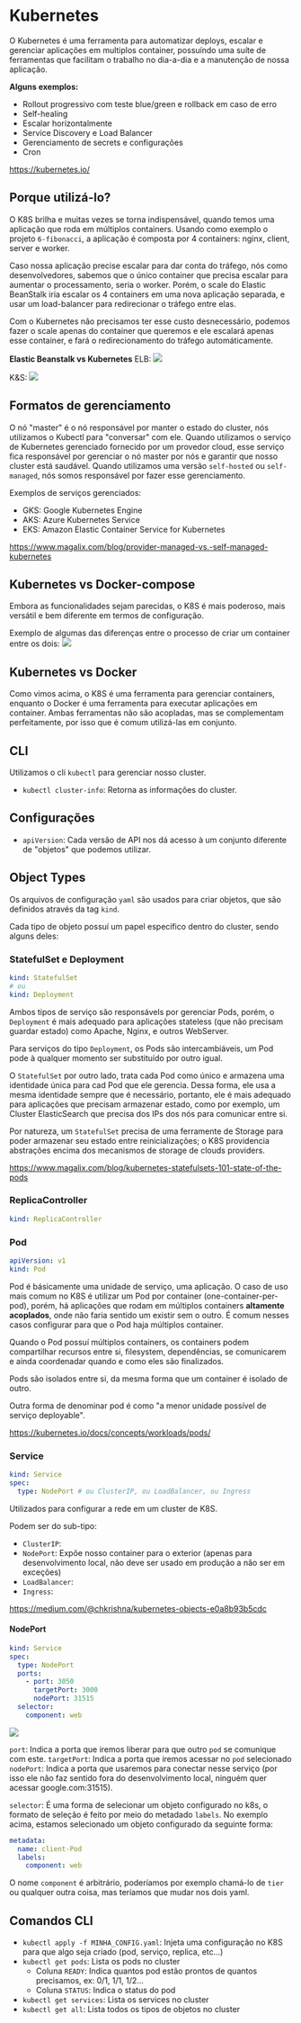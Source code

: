 # Kubernetes

O Kubernetes é uma ferramenta para automatizar deploys, escalar e gerenciar aplicações em multiplos container, possuíndo uma suíte de ferramentas que facilitam o trabalho no dia-a-dia e a manutenção de nossa aplicação.

**Alguns exemplos:**
- Rollout progressivo com teste blue/green e rollback em caso de erro
- Self-healing
- Escalar horizontalmente
- Service Discovery e Load Balancer
- Gerenciamento de secrets e configurações
- Cron

https://kubernetes.io/

## Porque utilizá-lo?

O K8S brilha e muitas vezes se torna indispensável, quando temos uma aplicação que roda em múltiplos containers. Usando como exemplo o projeto `6-fibonacci`, a aplicação é composta por 4 containers: nginx, client, server e worker.

Caso nossa aplicação precise escalar para dar conta do tráfego, nós como desenvolvedores, sabemos que o único container que precisa escalar para aumentar o processamento, seria o worker. Porém, o scale do Elastic BeanStalk iria escalar os 4 containers em uma nova aplicação separada, e usar um load-balancer para redirecionar o tráfego entre elas.

Com o Kubernetes não precisamos ter esse custo desnecessário, podemos fazer o scale apenas do container que queremos e ele escalará apenas esse container, e fará o redirecionamento do tráfego automáticamente.

**Elastic Beanstalk vs Kubernetes**
ELB:
![](https://i.imgur.com/rm9wTpH.png)

K&S:
![](https://i.imgur.com/7mElLzj.png)

## Formatos de gerenciamento

O nó "master" é o nó responsável por manter o estado do cluster, nós utilizamos o Kubectl para "conversar" com ele. Quando utilizamos o serviço de Kubernetes gerenciado fornecido por um provedor cloud, esse serviço fica responsável por gerenciar o nó master por nós e garantir que nosso cluster está saudável. Quando utilizamos uma versão `self-hosted` ou `self-managed`, nós somos responsável por fazer esse gerenciamento.

Exemplos de serviços gerenciados:
- GKS: Google Kubernetes Engine
- AKS: Azure Kubernetes Service
- EKS: Amazon Elastic Container Service for Kubernetes

https://www.magalix.com/blog/provider-managed-vs.-self-managed-kubernetes

## Kubernetes vs Docker-compose

Embora as funcionalidades sejam parecidas, o K8S é mais poderoso, mais versátil e bem diferente em termos de configuração.

Exemplo de algumas das diferenças entre o processo de criar um container entre os dois:
![](https://i.imgur.com/hWEKkXk.png)

## Kubernetes vs Docker

Como vimos acima, o K8S é uma ferramenta para gerenciar containers, enquanto o Docker é uma ferramenta para executar aplicações em container. Ambas ferramentas não são acopladas, mas se complementam perfeitamente, por isso que é comum utilizá-las em conjunto.

## CLI

Utilizamos o cli `kubectl` para gerenciar nosso cluster.

- `kubectl cluster-info`: Retorna as informações do cluster.

## Configurações

- `apiVersion`: Cada versão de API nos dá acesso à um conjunto diferente de "objetos" que podemos utilizar.

## Object Types

Os arquivos de configuração `yaml` são usados para criar objetos, que são definidos através da tag `kind`.

Cada tipo de objeto possuí um papel específico dentro do cluster, sendo alguns deles:

### StatefulSet e Deployment
```yaml
kind: StatefulSet
# ou
kind: Deployment
```

Ambos tipos de serviço são responsávels por gerenciar Pods, porém, o `Deployment` é mais adequado para aplicações stateless (que não precisam guardar estado) como Apache, Nginx, e outros WebServer.

Para serviços do tipo `Deployment`, os Pods são intercambiáveis, um Pod pode à qualquer momento ser substituído por outro igual.

O `StatefulSet` por outro lado, trata cada Pod como único e armazena uma identidade única para cad Pod que ele gerencia. Dessa forma, ele usa a mesma identidade sempre que é necessário, portanto, ele é mais adequado para aplicações que precisam armazenar estado, como por exemplo, um Cluster ElasticSearch que precisa dos IPs dos nós para comunicar entre si.

Por natureza, um `StatefulSet` precisa de uma ferramente de Storage para poder armazenar seu estado entre reinicializações; o K8S providencia abstrações encima dos mecanismos de storage de clouds providers.

https://www.magalix.com/blog/kubernetes-statefulsets-101-state-of-the-pods

### ReplicaController
```yaml
kind: ReplicaController
```

### Pod
```yaml
apiVersion: v1
kind: Pod
```

Pod é básicamente uma unidade de serviço, uma aplicação. O caso de uso mais comum no K8S é utilizar um Pod por container (one-container-per-pod), porém, há aplicações que rodam em múltiplos containers **altamente acoplados**, onde não faria sentido um existir sem o outro. É comum nesses casos configurar para que o Pod haja múltiplos container.

Quando o Pod possuí múltiplos containers, os containers podem compartilhar recursos entre si, filesystem, dependências, se comunicarem e ainda coordenadar quando e como eles são finalizados.

Pods são isolados entre si, da mesma forma que um container é isolado de outro.

Outra forma de denominar pod é como "a menor unidade possível de serviço deployable".

https://kubernetes.io/docs/concepts/workloads/pods/

### Service
```yaml
kind: Service
spec:
  type: NodePort # ou ClusterIP, ou LoadBalancer, ou Ingress
```
 
Utilizados para configurar a rede em um cluster de K8S.

Podem ser do sub-tipo:
- `ClusterIP`:
- `NodePort`: Expõe nosso container para o exterior (apenas para desenvolvimento local, não deve ser usado em produção a não ser em exceções)
- `LoadBalancer`:
- `Ingress`:

https://medium.com/@chkrishna/kubernetes-objects-e0a8b93b5cdc

#### NodePort

```yaml
kind: Service
spec:
  type: NodePort
  ports:
    - port: 3050
      targetPort: 3000
      nodePort: 31515
  selector:
    component: web
```

![](https://i.imgur.com/t07CTND.png)

`port`: Indica a porta que iremos liberar para que outro `pod` se comunique com este.
`targetPort`: Indica a porta que iremos acessar no `pod` selecionado
`nodePort`: Indica a porta que usaremos para conectar nesse serviço (por isso ele não faz sentido fora do desenvolvimento local, ninguém quer acessar google.com:31515).

`selector`: É uma forma de selecionar um objeto configurado no k8s, o formato de seleção é feito por meio do metadado `labels`. No exemplo acima, estamos selecionado um objeto configurado da seguinte forma:
```yaml
metadata:
  name: client-Pod
  labels:
    component: web
```

O nome `component` é arbitrário, poderíamos por exemplo chamá-lo de `tier` ou qualquer outra coisa, mas teríamos que mudar nos dois yaml.

## Comandos CLI

- `kubectl apply -f MINHA_CONFIG.yaml`: Injeta uma configuração no K8S para que algo seja criado (pod, serviço, replica, etc...)
- `kubectl get pods`: Lista os pods no cluster
  - Coluna `READY`:  Indica quantos pod estão prontos de quantos precisamos, ex: 0/1, 1/1, 1/2... 
  - Coluna `STATUS`: Indica o status do pod
- `kubectl get services`: Lista os services no cluster
- `kubectl get all`: Lista todos os tipos de objetos no cluster